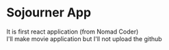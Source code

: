 # Sojourner App
It is first react application (from Nomad Coder)  
I'll make movie application but I'll not upload the github